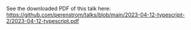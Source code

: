 See the downloaded PDF of this talk here: https://github.com/perenstrom/talks/blob/main/2023-04-12-typescript-2/2023-04-12-typescript.pdf